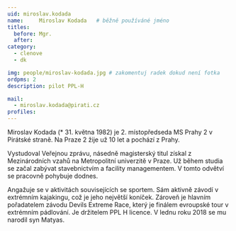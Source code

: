 ```yaml
---
uid: miroslav.kodada
name:     Miroslav Kodada  	# běžně používáné jméno
titles:
  before: Mgr.
  after: 
category:
  - clenove
  - dk

img: people/miroslav-kodada.jpg # zakomentuj radek dokud není fotka
ordpms: 2
description: pilot PPL-H

mail:
  - miroslav.kodada@pirati.cz
profiles:
---
```

Miroslav Kodada (* 31. května 1982) je 2. místopředseda MS Prahy 2 v Pirátské straně. Na Praze 2 žije už 10 let a pochází z Prahy.

Vystudoval Veřejnou zprávu, násedně magisterský titul získal z Mezinárodních vzahů na Metropolitní univerzitě v Praze. Už během studia se začal zabývat stavebnictvím a facility managementem. V tomto odvětví se pracovně pohybuje dodnes.

Angažuje se v aktivitách souvisejících se sportem. Sám aktivně závodí v extrémním kajakingu, což je jeho největší koníček. Zároveň je hlavním pořadatelem závodu Devils Extreme Race, který je finálem evroupské tour v extrémním pádlování. Je držitelem PPL H licence. V lednu roku 2018 se mu narodil syn Matyas.

